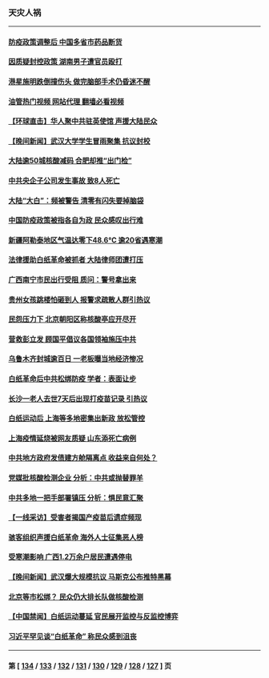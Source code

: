### 天灾人祸
---
#### [防疫政策调整后 中国多省市药品断货](../../pages/ncid280/n13879882.md?12071645) 
#### [因质疑封控政策 湖南男子遭官员殴打](../../pages/ncid280/n13879751.md?12071645) 
#### [港星施明跌倒撞伤头 做完脑部手术仍昏迷不醒](../../pages/ncid280/n13879657.md?12071645) 
#### [油管热门视频 网站代理 翻墙必看视频](http://138.2.39.72:81/youtube.html?epic-marker?12071645)
#### [【环球直击】华人聚中共驻英使馆 声援大陆民众](../../pages/ncid280/n13879546.md?12071645) 
#### [【晚间新闻】武汉大学学生冒雨聚集 抗议封校](../../pages/ncid280/n13879545.md?12071645) 
#### [大陆逾50城核酸减码 合肥却推“出门检”](../../pages/ncid280/n13879366.md?12071645) 
#### [中共央企子公司发生事故 致8人死亡](../../pages/ncid280/n13879419.md?12071645) 
#### [大陆“大白”：频被警告 清零有闪失要掉脑袋](../../pages/ncid280/n13879256.md?12071645) 
#### [中国防疫政策被指各自为政 民众感叹出行难](../../pages/ncid280/n13879192.md?12071645) 
#### [新疆阿勒泰地区气温达零下48.6℃ 逾20省遇寒潮](../../pages/ncid280/n13879260.md?12071645) 
#### [法律援助白纸革命被抓者 大陆律师团遭打压](../../pages/ncid280/n13878879.md?12071645) 
#### [广西南宁市民出行受阻 质问：警号拿出来](../../pages/ncid280/n13878843.md?12071645) 
#### [贵州女孩跳楼怕砸到人 报警求疏散人群引热议](../../pages/ncid280/n13878889.md?12071645) 
#### [民怨压力下 北京朝阳区称核酸亭应开尽开](../../pages/ncid280/n13878731.md?12071645) 
#### [营救彭立发 顾国平倡议各国领袖施压中共](../../pages/ncid280/n13878701.md?12071645) 
#### [乌鲁木齐封城逾百日 一老板曝当地经济惨况](../../pages/ncid280/n13878532.md?12071645) 
#### [白纸革命后中共松绑防疫 学者：表面让步](../../pages/ncid280/n13878441.md?12071645) 
#### [长沙一老人去世7天后出现打疫苗记录 引热议](../../pages/ncid280/n13878369.md?12071645) 
#### [白纸运动后 上海等多地密集出新政 放松管控](../../pages/ncid280/n13878299.md?12071645) 
#### [上海疫情延烧被网友质疑 山东添死亡病例](../../pages/ncid280/n13878149.md?12071645) 
#### [中共地方政府发债建方舱隔离点 收益来自何处？](../../pages/ncid280/n13878071.md?12071645) 
#### [党媒批核酸检测企业 分析：中共或抛替罪羊](../../pages/ncid280/n13878089.md?12071645) 
#### [中共多地一把手部署镇压 分析：惧民意汇聚](../../pages/ncid280/n13878085.md?12071645) 
#### [【一线采访】受害者揭国产疫苗后遗症频现](../../pages/ncid280/n13877939.md?12071645) 
#### [骇客组织声援白纸革命 海外人士征集恶人榜](../../pages/ncid280/n13878039.md?12071645) 
#### [受寒潮影响 广西1.2万余户居民遭遇停电](../../pages/ncid280/n13877929.md?12071645) 
#### [【晚间新闻】武汉爆大规模抗议 马斯克公布推特黑幕](../../pages/ncid280/n13877931.md?12071645) 
#### [北京等市松绑？ 民众仍大排长队做核酸检测](../../pages/ncid280/n13877897.md?12071645) 
#### [【中国禁闻】白纸运动蔓延 官民展开监控与反监控博弈](../../pages/ncid280/n13877692.md?12071645) 
#### [习近平罕见谈“白纸革命” 称民众感到沮丧](../../pages/ncid280/n13877901.md?12071645) 

---
#### 第 [ [134](./134.md?12071645) / [133](./133.md?12071645) / [132](./132.md?12071645) / [131](./131.md?12071645) / [130](./130.md?12071645) / [129](./129.md?12071645) / [128](./128.md?12071645) / [127](./127.md?12071645) ] 页
